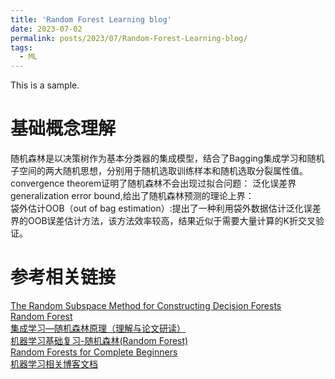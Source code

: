 ```yaml
---
title: 'Random Forest Learning blog'
date: 2023-07-02
permalink: posts/2023/07/Random-Forest-Learning-blog/
tags:
  - ML
---
```

This is a sample.  

**基础概念理解**
======
随机森林是以决策树作为基本分类器的集成模型，结合了Bagging集成学习和随机子空间的两大随机思想，分别用于随机选取训练样本和随机选取分裂属性值。  
convergence theorem证明了随机森林不会出现过拟合问题：
泛化误差界generalization error bound,给出了随机森林预测的理论上界：  
袋外估计OOB（out of bag estimation）:提出了一种利用袋外数据估计泛化误差界的OOB误差估计方法，该方法效率较高，结果近似于需要大量计算的K折交叉验证。

参考相关链接
======
[The Random Subspace Method for Constructing Decision Forests](https://pdfs.semanticscholar.org/b41d/0fa5fdaadd47fc882d3db04277d03fb21832.pdf?_gl=1*5ouhn0*_ga*MTM3NDA3MzM3MS4xNjc5OTkyNjEx*_ga_H7P4ZT52H5*MTY4ODQ3NTUxOS44LjEuMTY4ODQ3NjMxMi42MC4wLjA.)  
[Random Forest](https://link.springer.com/content/pdf/10.1023/A:1010933404324.pdf)  
[集成学习—随机森林原理（理解与论文研读）](https://blog.csdn.net/weixin_44750583/article/details/99431770)  
[机器学习基础复习-随机森林(Random Forest)](https://zhuanlan.zhihu.com/p/406627649)  
[Random Forests for Complete Beginners](https://victorzhou.com/blog/intro-to-random-forests/)  
[机器学习相关博客文档](https://knowledge-record.readthedocs.io/zh_CN/latest/machine_learning/machine_learning.html#id18)  

